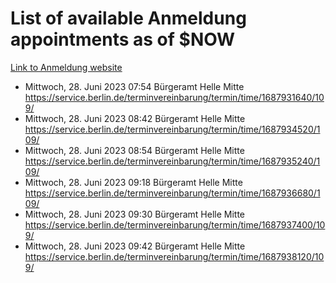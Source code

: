 # List of available Anmeldung appointments as of $NOW
[Link to Anmeldung website](https://service.berlin.de/terminvereinbarung/termin/tag.php?termin=1&anliegen[]=120686&dienstleisterlist=122210,122217,327316,122219,327312,122227,327314,122231,327346,122243,327348,122254,122252,329742,122260,329745,122262,329748,122271,327278,122273,327274,122277,327276,330436,122280,327294,122282,327290,122284,327292,122291,327270,122285,327266,122286,327264,122296,327268,150230,329760,122297,327286,122294,327284,122312,329763,122314,329775,122304,327330,122311,327334,122309,327332,317869,122281,327352,122279,329772,122283,122276,327324,122274,327326,122267,329766,122246,327318,122251,327320,122257,327322,122208,327298,122226,327300&herkunft=http%3A%2F%2Fservice.berlin.de%2Fdienstleistung%2F120686%2F)
- Mittwoch, 28. Juni 2023 07:54 Bürgeramt Helle Mitte https://service.berlin.de/terminvereinbarung/termin/time/1687931640/109/
- Mittwoch, 28. Juni 2023 08:42 Bürgeramt Helle Mitte https://service.berlin.de/terminvereinbarung/termin/time/1687934520/109/
- Mittwoch, 28. Juni 2023 08:54 Bürgeramt Helle Mitte https://service.berlin.de/terminvereinbarung/termin/time/1687935240/109/
- Mittwoch, 28. Juni 2023 09:18 Bürgeramt Helle Mitte https://service.berlin.de/terminvereinbarung/termin/time/1687936680/109/
- Mittwoch, 28. Juni 2023 09:30 Bürgeramt Helle Mitte https://service.berlin.de/terminvereinbarung/termin/time/1687937400/109/
- Mittwoch, 28. Juni 2023 09:42 Bürgeramt Helle Mitte https://service.berlin.de/terminvereinbarung/termin/time/1687938120/109/
